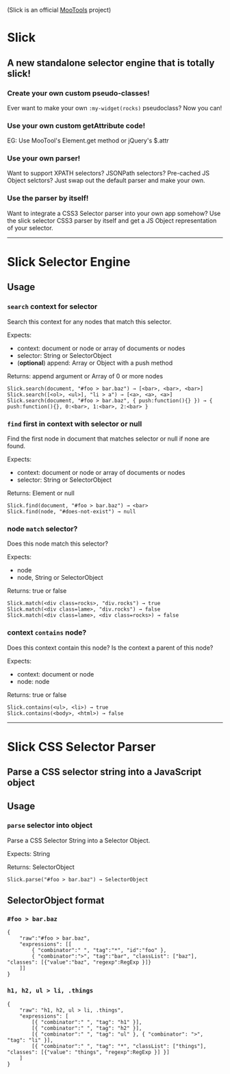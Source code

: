 (Slick is an official [MooTools](http://mootools.net) project)

Slick
=====
A new standalone selector engine that is totally slick!
-------------------------------------------------------

### Create your own custom pseudo-classes!
Ever want to make your own `:my-widget(rocks)` pseudoclass? Now you can!

### Use your own custom getAttribute code!
EG: Use MooTool's Element.get method or jQuery's $.attr

### Use your own parser!
Want to support XPATH selectors? JSONPath selectors? Pre-cached JS Object selctors? Just swap out the default parser and make your own.

### Use the parser by itself!
Want to integrate a CSS3 Selector parser into your own app somehow? Use the slick selector CSS3 parser by itself and get a JS Object representation of your selector.

---

Slick Selector Engine
=====================

Usage
-----

### `search` context for selector
Search this context for any nodes that match this selector.

Expects: 
* context: document or node or array of documents or nodes
* selector: String or SelectorObject
* (**optional**) append: Array or Object with a push method

Returns: append argument or Array of 0 or more nodes

	Slick.search(document, "#foo > bar.baz") → [<bar>, <bar>, <bar>]
	Slick.search([<ol>, <ul>], "li > a") → [<a>, <a>, <a>]
	Slick.search(document, "#foo > bar.baz", { push:function(){} }) → { push:function(){}, 0:<bar>, 1:<bar>, 2:<bar> }


### `find` first in context with selector or null
Find the first node in document that matches selector or null if none are found.

Expects:
* context: document or node or array of documents or nodes
* selector: String or SelectorObject

Returns: Element or null

	Slick.find(document, "#foo > bar.baz") → <bar>
	Slick.find(node, "#does-not-exist") → null


### node `match` selector?
Does this node match this selector?

Expects:
* node
* node, String or SelectorObject

Returns: true or false

	Slick.match(<div class=rocks>, "div.rocks") → true
	Slick.match(<div class=lame>, "div.rocks") → false
	Slick.match(<div class=lame>, <div class=rocks>) → false


### context `contains` node?
Does this context contain this node? Is the context a parent of this node?

Expects:
* context: document or node
* node: node

Returns: true or false

	Slick.contains(<ul>, <li>) → true
	Slick.contains(<body>, <html>) → false


---


Slick CSS Selector Parser
=========================
Parse a CSS selector string into a JavaScript object
----------------------------------------------------

Usage
-----

### `parse` selector into object
Parse a CSS Selector String into a Selector Object.

Expects: String

Returns: SelectorObject

	Slick.parse("#foo > bar.baz") → SelectorObject


SelectorObject format
---------------------

### `#foo > bar.baz`

	{
		"raw":"#foo > bar.baz",
		"expressions": [[
			{ "combinator":" ", "tag":"*", "id":"foo" },
			{ "combinator":">", "tag":"bar", "classList": ["baz"], "classes": [{"value":"baz", "regexp":RegExp }]}
		]]
	}

### `h1, h2, ul > li, .things`

	{
		"raw": "h1, h2, ul > li, .things",
		"expressions": [
			[{ "combinator":" ", "tag": "h1" }],
			[{ "combinator":" ", "tag": "h2" }],
			[{ "combinator":" ", "tag": "ul" }, { "combinator": ">", "tag": "li" }],
			[{ "combinator":" ", "tag": "*", "classList": ["things"], "classes": [{"value": "things", "regexp":RegExp }] }]
		]
	}
